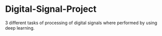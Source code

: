 # Digital-Signal-Project
3 different tasks of processing of digital signals where performed by using deep learning. 
